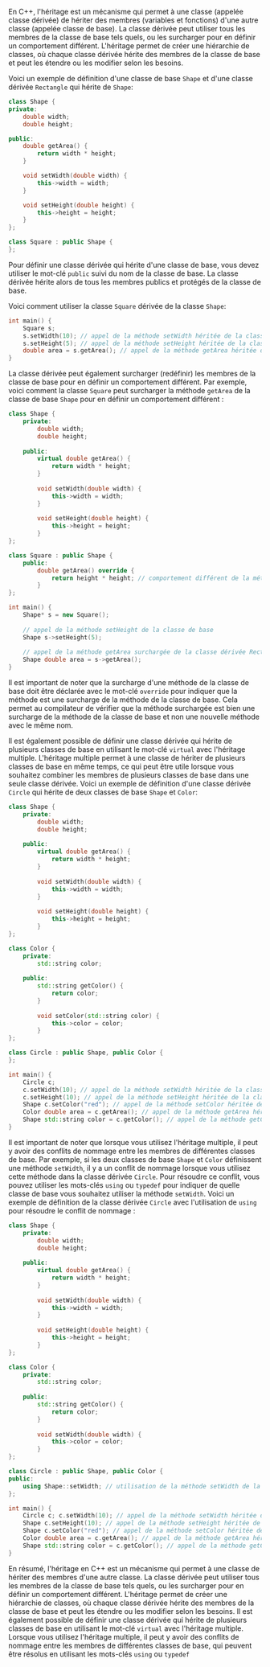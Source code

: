 En C++, l'héritage est un mécanisme qui permet à une classe (appelée classe dérivée) de hériter des membres (variables et fonctions) d'une autre classe (appelée classe de base). La classe dérivée peut utiliser tous les membres de la classe de base tels quels, ou les surcharger pour en définir un comportement différent. L'héritage permet de créer une hiérarchie de classes, où chaque classe dérivée hérite des membres de la classe de base et peut les étendre ou les modifier selon les besoins.

Voici un exemple de définition d'une classe de base `Shape` et d'une classe dérivée `Rectangle` qui hérite de `Shape`:

```cpp
class Shape {
private:
    double width;
    double height;

public:
    double getArea() {
        return width * height;
    }

    void setWidth(double width) {
        this->width = width;
    }

    void setHeight(double height) {
        this->height = height;
    }
};

class Square : public Shape {
};
```

Pour définir une classe dérivée qui hérite d'une classe de base, vous devez utiliser le mot-clé `public` suivi du nom de la classe de base. La classe dérivée hérite alors de tous les membres publics et protégés de la classe de base.

Voici comment utiliser la classe `Square` dérivée de la classe `Shape`:

```cpp
int main() {
    Square s;
    s.setWidth(10); // appel de la méthode setWidth héritée de la classe de base Shape
    s.setHeight(5); // appel de la méthode setHeight héritée de la classe de base Shape
    double area = s.getArea(); // appel de la méthode getArea héritée de la classe de base Shape
}
```

La classe dérivée peut également surcharger (redéfinir) les membres de la classe de base pour en définir un comportement différent. Par exemple, voici comment la classe `Square` peut surcharger la méthode `getArea` de la classe de base `Shape` pour en définir un comportement différent :

```cpp
class Shape {
	private:
	    double width;
	    double height;
		
	public:
	    virtual double getArea() {
	        return width * height;
	    }
		
	    void setWidth(double width) {
	        this->width = width;
	    }
		
	    void setHeight(double height) {
	        this->height = height;
	    }
};

class Square : public Shape { 
	public: 
		double getArea() override { 
			return height * height; // comportement différent de la méthode getArea de la classe de base Shape
		}
};

int main() { 
	Shape* s = new Square(); 
	
	// appel de la méthode setHeight de la classe de base
	Shape s->setHeight(5);  
	
	// appel de la méthode getArea surchargée de la classe dérivée Rectangle 
	Shape double area = s->getArea();
}
```

Il est important de noter que la surcharge d'une méthode de la classe de base doit être déclarée avec le mot-clé `override` pour indiquer que la méthode est une surcharge de la méthode de la classe de base. Cela permet au compilateur de vérifier que la méthode surchargée est bien une surcharge de la méthode de la classe de base et non une nouvelle méthode avec le même nom.

Il est également possible de définir une classe dérivée qui hérite de plusieurs classes de base en utilisant le mot-clé `virtual` avec l'héritage multiple. L'héritage multiple permet à une classe de hériter de plusieurs classes de base en même temps, ce qui peut être utile lorsque vous souhaitez combiner les membres de plusieurs classes de base dans une seule classe dérivée. Voici un exemple de définition d'une classe dérivée `Circle` qui hérite de deux classes de base `Shape` et `Color`:

```cpp
class Shape {
	private:
	    double width;
	    double height;
		
	public:
	    virtual double getArea() {
	        return width * height;
	    }
		
	    void setWidth(double width) {
	        this->width = width;
	    }
		
	    void setHeight(double height) {
	        this->height = height;
	    }
};

class Color {
	private:
	    std::string color;
		
	public:
	    std::string getColor() {
	        return color;
	    }
		
	    void setColor(std::string color) {
	        this->color = color;
	    }
};

class Circle : public Shape, public Color {
};

int main() {
    Circle c;
    c.setWidth(10); // appel de la méthode setWidth héritée de la classe de base Shape
    c.setHeight(10); // appel de la méthode setHeight héritée de la classe de base
    Shape c.setColor("red"); // appel de la méthode setColor héritée de la classe de base 
    Color double area = c.getArea(); // appel de la méthode getArea héritée de la classe de base 
    Shape std::string color = c.getColor(); // appel de la méthode getColor héritée de la classe de base Color 
}
```

Il est important de noter que lorsque vous utilisez l'héritage multiple, il peut y avoir des conflits de nommage entre les membres de différentes classes de base. Par exemple, si les deux classes de base `Shape` et `Color` définissent une méthode `setWidth`, il y a un conflit de nommage lorsque vous utilisez cette méthode dans la classe dérivée `Circle`. Pour résoudre ce conflit, vous pouvez utiliser les mots-clés `using` ou `typedef` pour indiquer de quelle classe de base vous souhaitez utiliser la méthode `setWidth`. Voici un exemple de définition de la classe dérivée `Circle` avec l'utilisation de `using` pour résoudre le conflit de nommage :

```cpp
class Shape {
	private:
	    double width;
	    double height;
	
	public:
	    virtual double getArea() {
	        return width * height;
	    }
		
	    void setWidth(double width) {
	        this->width = width;
	    }
		
	    void setHeight(double height) {
	        this->height = height;
	    }
};

class Color {
	private:
	    std::string color;
		
	public:
	    std::string getColor() {
	        return color;
	    }
		
	    void setWidth(double width) {
	        this->color = color;
	    }
};

class Circle : public Shape, public Color {
public:
    using Shape::setWidth; // utilisation de la méthode setWidth de la classe de base Shape
};

int main() { 
	Circle c; c.setWidth(10); // appel de la méthode setWidth héritée de la classe de base 
	Shape c.setHeight(10); // appel de la méthode setHeight héritée de la classe de base 
	Shape c.setColor("red"); // appel de la méthode setColor héritée de la classe de base 
	Color double area = c.getArea(); // appel de la méthode getArea héritée de la classe de base 
	Shape std::string color = c.getColor(); // appel de la méthode getColor héritée de la classe de base Color
}
```

En résumé, l'héritage en C++ est un mécanisme qui permet à une classe de hériter des membres d'une autre classe. La classe dérivée peut utiliser tous les membres de la classe de base tels quels, ou les surcharger pour en définir un comportement différent. L'héritage permet de créer une hiérarchie de classes, où chaque classe dérivée hérite des membres de la classe de base et peut les étendre ou les modifier selon les besoins. Il est également possible de définir une classe dérivée qui hérite de plusieurs classes de base en utilisant le mot-clé `virtual` avec l'héritage multiple. Lorsque vous utilisez l'héritage multiple, il peut y avoir des conflits de nommage entre les membres de différentes classes de base, qui peuvent être résolus en utilisant les mots-clés `using` ou `typedef`

